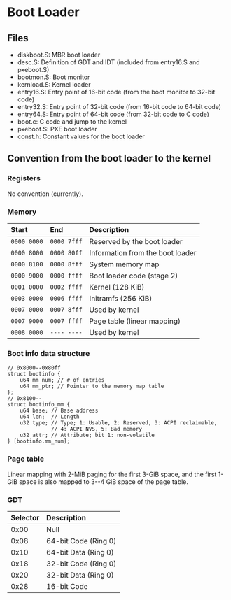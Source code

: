 # Boot Loader

## Files
* diskboot.S: MBR boot loader
* desc.S: Definition of GDT and IDT (included from entry16.S and pxeboot.S)
* bootmon.S: Boot monitor
* kernload.S: Kernel loader
* entry16.S: Entry point of 16-bit code (from the boot monitor to 32-bit code)
* entry32.S: Entry point of 32-bit code (from 16-bit code to 64-bit code)
* entry64.S: Entry point of 64-bit code (from 32-bit code to C code)
* boot.c: C code and jump to the kernel
* pxeboot.S: PXE boot loader
* const.h: Constant values for the boot loader

## Convention from the boot loader to the kernel

### Registers
No convention (currently).

### Memory

| Start       | End         | Description                      |
| :---------- | :---------- | :------------------------------- |
| `0000 0000` | `0000 7fff` | Reserved by the boot loader      |
| `0000 8000` | `0000 80ff` | Information from the boot loader |
| `0000 8100` | `0000 8fff` | System memory map                |
| `0000 9000` | `0000 ffff` | Boot loader code (stage 2)       |
| `0001 0000` | `0002 ffff` | Kernel (128 KiB)                 |
| `0003 0000` | `0006 ffff` | Initramfs (256 KiB)              |
| `0007 0000` | `0007 8fff` | Used by kernel                   |
| `0007 9000` | `0007 ffff` | Page table (linear mapping)      |
| `0008 0000` | `---- ----` | Used by kernel                   |


### Boot info data structure

    // 0x8000--0x80ff
    struct bootinfo {
        u64 mm_num; // # of entries
        u64 mm_ptr; // Pointer to the memory map table
    };
    // 0x8100--
    struct bootinfo_mm {
        u64 base; // Base address
        u64 len;  // Length
        u32 type; // Type; 1: Usable, 2: Reserved, 3: ACPI reclaimable,
                  // 4: ACPI NVS, 5: Bad memory
        u32 attr; // Attribute; bit 1: non-volatile
    } [bootinfo.mm_num];

### Page table
Linear mapping with 2-MiB paging for the first 3-GiB space, and the first 1-GiB
space is also mapped to 3--4 GiB space of the page table.


### GDT

| Selector | Description          |
| :------- | :------------------- |
| 0x00     | Null                 |
| 0x08     | 64-bit Code (Ring 0) |
| 0x10     | 64-bit Data (Ring 0) |
| 0x18     | 32-bit Code (Ring 0) |
| 0x20     | 32-bit Data (Ring 0) |
| 0x28     | 16-bit Code          |
